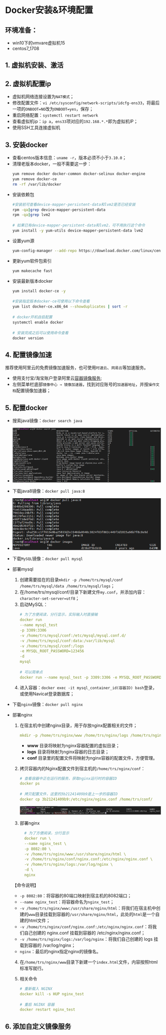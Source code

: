 # Docker安装&环境配置
## 环境准备：
- win10下的vmvare虚拟机15
- centos7_1708

## 1. 虚拟机安装、激活

## 2. 虚拟机配置ip
- 虚拟机网络连接设置为`NAT模式`；
- 修改配置文件：`vi /etc/sysconfig/network-scripts/idcfg-ens33`，将最后一项的`ONBOOT=NO`改为`ONBOOT=yes`，保存；
- 重启网络配置：`systemctl restart network`
- 查看虚拟机ip：`ip a`，`ens33`项对应的`192.168.*.*`即为虚拟机IP；
- 使用SSH工具连接虚拟机

## 3. 安装docker
- 查看centos版本信息：`uname -r`，版本必须不小于`3.10.0`；
- 清理老版本docker，一般不需要这一步：
  ```bash
  yum remove docker docker-common docker-selinux docker-engine
  yum remove docker-ce
  rm -rf /var/lib/docker
  ```
- 安装依赖包
  ```bash
  #安装前可查看device-mapper-persistent-data和lvm2是否已经安装
  rpm -qa|grep device-mapper-persistent-data
  rpm -qa|grep lvm2

  # 如果已有device-mapper-persistent-data和lvm2，可不用执行这个命令
  yum install -y yum-utils device-mapper-persistent-data lvm2
  ```
- 设置yum源
  ```bash
  yum-config-manager --add-repo https://download.docker.com/linux/centos/docker-ce.repo
  ```
- 更新yum软件包索引
  ```bash
  yum makecache fast
  ```
- 安装最新版本docker
  ```bash
  yum install docker-ce -y

  #安装指定版本docker-ce可使用以下命令查看
  yum list docker-ce.x86_64 --showduplicates | sort -r

  # docker开机自启配置
  systemctl enable docker 

  # 安装完成之后可以使用命令查看
  docker version
  ```
## 4. 配置镜像加速
推荐使用阿里云的免费镜像加速服务，也可使用`时速云`、`网易云`等加速服务。
- 使用支付宝/淘宝账户登录阿里云[容器镜像服务](https://cr.console.aliyun.com/cn-hangzhou/instances/mirrors);
- 左侧菜单栏底部`镜像中心 → 镜像加速器`，找到对应账号的`加速器地址`，并按`操作文档`配置镜像加速器；

## 5. 配置docker
- 搜索java镜像：`docker search java`
- 
  ![search](img/searchImage.png)

- 下载java8镜像：`docker pull java:8`
- 
  ![download](img/downloadImage.png)

- 下载`MySQL`镜像：`docker pull mysql`
  
- 部署mysql
  1. 创建需要挂在的目录`mkdir -p /home/trs/mysql/conf /home/trs/mysql/data /home/trs/mysql/logs`；
  2. 在/home/trs/mysql/conf/目录下新建文件`my.conf`，并添加内容：`character-set-server=utf8`；
  3. 启动MySQL：
      ```yml
      # 为了方便阅读，分行显示，实际输入时直接输
      docker run 
      --name mysql_test 
      -p 3309:3306 
      -v /home/trs/mysql/conf:/etc/mysql/mysql.conf.d/ 
      -v /home/trs/mysql/conf:data:/var/lib/mysql 
      -v /home/trs/mysql/conf:/logs 
      -e MYSQL_ROOT_PASSWORD=123456 
      -d 
      mysql

      # 可以简单点
      docker run --name mysql_test -p 3309:3306 -e MYSQL_ROOT_PASSWORD=123456 -d mysql
      ```
  4. 进入容器：`docker exec -it mysql_container_id(容器ID) bash`登录，或使用Navicat登录数据库；
   
- 下载`nginx`镜像：`docker pull nginx`
  
- 部署nginx
  1. 在宿主机中创建nginx目录，用于存放nginx配置相关的文件；
      ```yml
      mkdir -p /home/trs/nginx/www /home/trs/nginx/logs /home/trs/nginx/conf
      ```
      - **www** 目录将映射为nginx容器配置的虚拟目录；
      - **logs** 目录将映射为nginx容器的日志目录；
      - **conf** 目录里的配置文件将映射为nginx容器的配置文件，方便管理。


  2. 拷贝容器内的Nginx配置文件到宿主机的`/home/trs/nginx/conf`：
      ```yml
      # 查看容器中正在运行的服务，获取nginx运行时的容器ID
      docker ps 

      # 拷贝配置文件，这里的3b21241409b9是上一步的容器ID
      docker cp 3b21241409b9:/etc/nginx/nginx.conf /home/trs/conf/
      ```
      ![](img/nginxConf.png)

  3. 部署nginx
      ```yml
        # 为了方便阅读，分行显示
        docker run \
        --name nginx_test \
        -p 8082:80 \
        -v /home/trs/nginx/www:/usr/share/nginx/html \
        -v /home/trs/nginx/conf/nginx.conf:/etc/nginx/nginx.conf \
        -v /home/trs/nginx/logs:/var/log/nginx \
        -d \
        nginx
      ```
   【命令说明】
   - `-p 8082:80`：将容器的80端口映射到宿主机的8082端口；
   - `--name nginx_test`：将容器命名为`nginx_test`；
   - `-v /home/trs/nginx/www:/usr/share/nginx/html`：将我们在宿主机中创建的`www`目录挂载到容器的`/usr/share/nginx/html`，此处的`html`是一个自建的html文件；
   - `-v /home/trs/nginx/conf/nginx.conf:/etc/nginx/nginx.conf`：将我们自己创建的 nginx.conf 挂载到容器的 /etc/nginx/nginx.conf；
   - `-v /home/trs/nginx/logs:/var/log/nginx`：将我们自己创建的 logs 挂载到容器的 /var/log/nginx；
   - `nginx`：最后的nginx指定nginx的镜像名。

  4. 在`/home/trs/nginx/www`目录下新建一个`index.html`文件，内容按照html标准写就行。
   
  5. 相关命令
      ```yml
      # 重新载入 NGINX
      docker kill -s HUP nginx_test

      # 重启 NGINX 容器
      docker restart nginx_test
      ```

## 6. 添加自定义镜像服务
